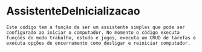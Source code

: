 # AssistenteDeInicializacao
    Este código tem a função de ser um assistente simples que pode ser configurado ao iniciar o computador. No momento o código executa funções do modo trabalho, estudo e jogos, executa um CRUD de tarefas e executa opções de encerramento como desligar e reiniciar computador.
